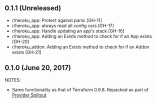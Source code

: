 ## 0.1.1 (Unreleased)

* r/heroku_app: Protect against panic [GH-11]
* r/heroku_app: always read all config vars [GH-17]
* r/heroku_app: Handle updating an app's stack [GH-16]
* r/heroku_app: Adding an Exists method to check for if an App exists [GH-20]
* r/heroku_addon: Adding an Exists method to check for if an Addon exists [GH-21]

## 0.1.0 (June 20, 2017)

NOTES:

* Same functionality as that of Terraform 0.9.8. Repacked as part of [Provider Splitout](https://www.hashicorp.com/blog/upcoming-provider-changes-in-terraform-0-10/)

